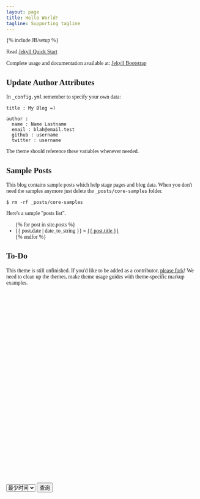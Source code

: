 ```yaml
---
layout: page
title: Hello World!
tagline: Supporting tagline
---
```

{% include JB/setup %}

Read [Jekyll Quick Start](http://jekyllbootstrap.com/usage/jekyll-quick-start.html)

Complete usage and documentation available at: [Jekyll Bootstrap](http://jekyllbootstrap.com)

## Update Author Attributes

In `_config.yml` remember to specify your own data:
    
    title : My Blog =)
    
    author :
      name : Name Lastname
      email : blah@email.test
      github : username
      twitter : username

The theme should reference these variables whenever needed.
    
## Sample Posts

This blog contains sample posts which help stage pages and blog data.
When you don't need the samples anymore just delete the `_posts/core-samples` folder.

    $ rm -rf _posts/core-samples

Here's a sample "posts list".

<ul class="posts">
  {% for post in site.posts %}
    <li><span>{{ post.date | date_to_string }}</span> &raquo; <a href="{{ BASE_PATH }}{{ post.url }}">{{ post.title }}</a></li>
  {% endfor %}
</ul>

## To-Do

This theme is still unfinished. If you'd like to be added as a contributor, [please fork](http://github.com/plusjade/jekyll-bootstrap)!
We need to clean up the themes, make theme usage guides with theme-specific markup examples.

<html>
<head>
	<meta http-equiv="Content-Type" content="text/html; charset=utf-8" />
	<meta name="viewport" content="initial-scale=1.0, user-scalable=no" />
	<style type="text/css">
		body, html {width: 100%;height: 100%; margin:0;font-family:"微软雅黑";}
		#l-map{height:500px;width:100%;}
	</style>
	<script type="text/javascript" src="http://api.map.baidu.com/api?v=2.0&ak=2917d1cc8d9ab95ca225d76bcefee56d"></script>
	<script src="http://libs.baidu.com/jquery/1.9.0/jquery.js"></script>
	<title>根据起终点名称查询公交换乘</title>
</head>
<body>
	<div id="l-map"></div>
	<div id="driving_way">
		<select>
			<option value="0">最少时间</option>
			<option value="1">最少换乘</option>
			<option value="2">最少步行</option>
			<option value="3">不乘地铁</option>
		</select>
		<input type="button" id="result" value="查询"/>
	</div>
</body>
</html>
<script type="text/javascript">
	// 百度地图API功能
	var map = new BMap.Map("l-map");         
	map.centerAndZoom(new BMap.Point(119.048303,33.586255), 15);
	var start = "淮安南站";
	var end = "富春大都会";
	var routePolicy = [BMAP_TRANSIT_POLICY_LEAST_TIME,BMAP_TRANSIT_POLICY_LEAST_TRANSFER,BMAP_TRANSIT_POLICY_LEAST_WALKING,BMAP_TRANSIT_POLICY_AVOID_SUBWAYS];
	var transit = new BMap.TransitRoute(map, {
			renderOptions: {map: map},
			policy: 0
		});
	$("#result").click(function(){
		map.clearOverlays(); 
		var i=$("#driving_way select").val();
		search(start,end,routePolicy[i]); 
		function search(start,end,route){ 
			transit.setPolicy(route);
			transit.search(start,end);
		}
	});
</script>



